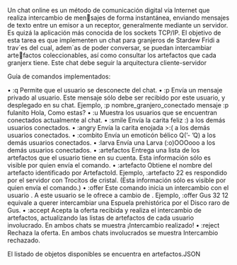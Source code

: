 Un chat online es un método de comunicación digital vía Internet que realiza intercambio de mensajes de forma instantánea, enviando mensajes de texto entre un emisor a un receptor, generalmente
mediante un servidor. Es quizá la aplicación más conocida de los sockets TCP/IP.
El objetivo de esta tarea es que  implementen un chat para granjeros de Stardew Fridi a trav´es del cual, adem´as de poder conversar, se puedan intercambiar artefactos coleccionables, 
así como consultar los artefactos que cada granjerx tiene. Este chat debe seguir la arquitectura cliente-servidor


Guía de comandos implementados:

• :q Permite que el usuario se desconecte del chat.
• :p <Identificador> <Mensaje> Envía un mensaje privado al usuario. Este mensaje sólo debe ser recibido por este usuario, y desplegado en su chat.
      Ejemplo, :p nombre_granjero_conectado mensaje
               :p fulanito Hola, Como estas?
• :u Muestra los usuarios que se encuentran conectados actualmente al chat.
• :smile Envía la carita feliz :) a los demás usuarios conectados.
• :angry Envía la carita enojada >:( a los demás usuarios conectados.
• :combito Envía un emoticón bélico Q(’- ’Q) a los demás usuarios conectados.
• :larva Envía una Larva (:o)OOOooo a los demás usuarios conectados.
• :artefactos Entrega una lista de los artefactos que el usuario tiene en su cuenta. Esta información sólo es visible por quien envía el comando.
• :artefacto <ArtefactoId> Obtiene el nombre del artefacto identificado por ArtefactoId.
      Ejemplo, :artefacto 22 es respondido por el servidor con Trocitos de cristal. 
      (Esta información sólo es visible por quien envía el comando.)
• :offer <Identificador> <MiArtefactoId> <SuArtefactoId> Este comando inicia un intercambio con el usuario <Identificador>. A este usuario se le ofrece <MiArtefactoId> a cambio de <SuArtefactoId>. 
      Ejemplo, :offer Gus 32 12 equivale a querer intercambiar una Espuela prehistórica por el Disco raro de Gus.
• :accept Acepta la oferta recibida y realiza el intercambio de artefactos, actualizando las listas de artefactos de cada usuario involucrado. En ambos chats se muestra ¡Intercambio realizado!
• :reject Rechaza la oferta. En ambos chats involucrados se muestra Intercambio rechazado.

El listado de objetos disponibles se encuentra en  artefactos.JSON
